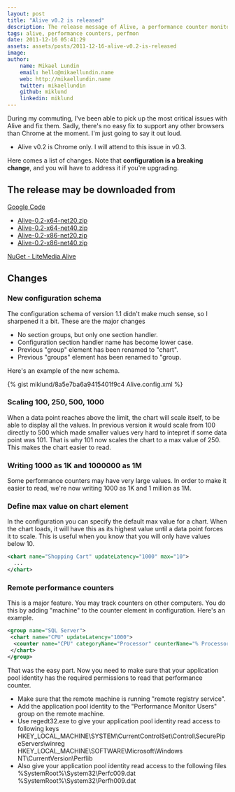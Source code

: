 ```yaml
---
layout: post
title: "Alive v0.2 is released"
description: The release message of Alive, a performance counter monitor.
tags: alive, performance counters, perfmon
date: 2011-12-16 05:41:29
assets: assets/posts/2011-12-16-alive-v0.2-is-released
image: 
author:
    name: Mikael Lundin
    email: hello@mikaellundin.name
    web: http://mikaellundin.name
    twitter: mikaellundin
    github: miklund
    linkedin: miklund
---
```


During my commuting, I've been able to pick up the most critical issues with Alive and fix them. Sadly, there's no easy fix to support any other browsers than Chrome at the moment. I'm just going to say it out loud.

* Alive v0.2 is Chrome only. I will attend to this issue in v0.3.

Here comes a list of changes. Note that **configuration is a breaking change**, and you will have to address it if you're upgrading.

## The release may be downloaded from

[Google Code](http://code.google.com/p/litemedia-alive/)

* [Alive-0.2-x64-net20.zip](http://code.google.com/p/litemedia-alive/downloads/detail?name=Alive-0.2-x64-net20.zip)
* [Alive-0.2-x64-net40.zip](http://code.google.com/p/litemedia-alive/downloads/detail?name=Alive-0.2-x64-net40.zip)
* [Alive-0.2-x86-net20.zip](http://code.google.com/p/litemedia-alive/downloads/detail?name=Alive-0.2-x86-net20.zip)
* [Alive-0.2-x86-net40.zip](http://code.google.com/p/litemedia-alive/downloads/detail?name=Alive-0.2-x86-net40.zip)

[NuGet - LiteMedia Alive](https://nuget.org/packages/LiteMediaAlive/0.2.1)

## Changes

### New configuration schema

The configuration schema of version 1.1 didn't make much sense, so I sharpened it a bit. These are the major changes

* No section groups, but only one section handler.
* Configuration section handler name has become lower case.
* Previous "group" element has been renamed to "chart".
* Previous "groups" element has been renamed to "group.

Here's an example of the new schema.

{% gist miklund/8a5e7ba6a9415401f9c4 Alive.config.xml %}

### Scaling 100, 250, 500, 1000

When a data point reaches above the limit, the chart will scale itself, to be able to display all the values. In previous version it would scale from 100 directly to 500 which made smaller values very hard to intepret if some data point was 101. That is why 101 now scales the chart to a max value of 250. This makes the chart easier to read.

### Writing 1000 as 1K and 1000000 as 1M

Some performance counters may have very large values. In order to make it easier to read, we're now writing 1000 as 1K and 1 million as 1M.

### Define max value on chart element

In the configuration you can specify the default max value for a chart. When the chart loads, it will have this as its highest value until a data point forces it to scale. This is useful when you know that you will only have values below 10.

```xml
<chart name="Shopping Cart" updateLatency="1000" max="10">
  ...
</chart>
```

### Remote performance counters

This is a major feature. You may track counters on other computers. You do this by adding "machine" to the counter element in configuration. Here's an example.

```xml
<group name="SQL Server">
 <chart name="CPU" updateLatency="1000">
  <counter name="CPU" categoryName="Processor" counterName="% Processor Time" instanceName="_Total" machine="SQLSERVER1" />
 </chart>
</group>
```

That was the easy part. Now you need to make sure that your application pool identity has the required permissions to read that performance counter.

* Make sure that the remote machine is running "remote registry service".
* Add the application pool identity to the "Performance Monitor Users" group on the remote machine.
* Use regedt32.exe to give your application pool identity read access to following keys  
    HKEY_LOCAL_MACHINE\SYSTEM\CurrentControlSet\Control\SecurePipeServers\winreg  
    HKEY_LOCAL_MACHINE\SOFTWARE\Microsoft\Windows NT\CurrentVersion\Perflib
* Also give your application pool identity read access to the following files  
    %SystemRoot%\System32\Perfc009.dat  
    %SystemRoot%\System32\Perfh009.dat

